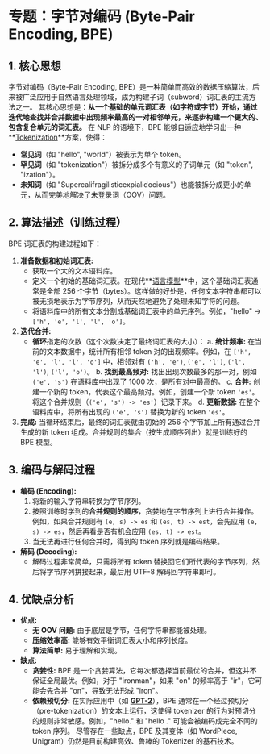 # 专题：字节对编码 (Byte-Pair Encoding, BPE)
## 1. 核心思想
字节对编码（Byte-Pair Encoding, BPE）是一种简单而高效的数据压缩算法，后来被广泛应用于自然语言处理领域，成为构建子词（subword）词汇表的主流方法之一。
其核心思想是：**从一个基础的单元词汇表（如字符或字节）开始，通过迭代地查找并合并数据中出现频率最高的一对相邻单元，来逐步构建一个更大的、包含复合单元的词汇表。**
在 NLP 的语境下，BPE 能够自适应地学习出一种**[Tokenization](./Lecture1-Tokenization.md)**方案，使得：
*   **常见词**（如 "hello", "world"）被表示为单个 token。
*   **罕见词**（如 "tokenization"）被拆分成多个有意义的子词单元（如 "token", "ization"）。
*   **未知词**（如 "Supercalifragilisticexpialidocious"）也能被拆分成更小的单元，从而完美地解决了未登录词（OOV）问题。
## 2. 算法描述（训练过程）
BPE 词汇表的构建过程如下：
1.  **准备数据和初始词汇表:**
    *   获取一个大的文本语料库。
    *   定义一个初始的基础词汇表。在现代**[语言模型](./Lecture1-Language-Models.md)**中，这个基础词汇表通常是全部 256 个字节（bytes）。这样做的好处是，任何文本字符串都可以被无损地表示为字节序列，从而天然地避免了处理未知字符的问题。
    *   将语料库中的所有文本分割成基础词汇表中的单元序列。例如，"hello" -> `['h', 'e', 'l', 'l', 'o']`。
2.  **迭代合并:**
    *   **循环**指定的次数（这个次数决定了最终词汇表的大小）：
        a. **统计频率:** 在当前的文本数据中，统计所有相邻 token 对的出现频率。例如，在 `['h', 'e', 'l', 'l', 'o']` 中，相邻对有 `('h', 'e')`, `('e', 'l')`, `('l', 'l')`, `('l', 'o')`。
        b. **找到最高频对:** 找出出现次数最多的那一对，例如 `('e', 's')` 在语料库中出现了 1000 次，是所有对中最高的。
        c. **合并:** 创建一个新的 token，代表这个最高频对。例如，创建一个新 token `'es'`。将这个合并规则（`('e', 's') -> 'es'`）记录下来。
        d. **更新数据:** 在整个语料库中，将所有出现的 `('e', 's')` 替换为新的 token `'es'`。
3.  **完成:** 当循环结束后，最终的词汇表就由初始的 256 个字节加上所有通过合并生成的新 token 组成。合并规则的集合（按生成顺序列出）就是训练好的 BPE 模型。
## 3. 编码与解码过程
*   **编码 (Encoding):**
    1.  将新的输入字符串转换为字节序列。
    2.  按照训练时学到的**合并规则的顺序**，贪婪地在字节序列上进行合并操作。例如，如果合并规则有 `(e, s) -> es` 和 `(es, t) -> est`，会先应用 `(e, s) -> es`，然后再看是否有机会应用 `(es, t) -> est`。
    3.  当无法再进行任何合并时，得到的 token 序列就是编码结果。
*   **解码 (Decoding):**
    *   解码过程非常简单，只需将所有 token 替换回它们所代表的字节序列，然后将字节序列拼接起来，最后用 UTF-8 解码回字符串即可。
## 4. 优缺点分析
*   **优点:**
    *   **无 OOV 问题:** 由于底层是字节，任何字符串都能被处理。
    *   **压缩效率高:** 能够有效平衡词汇表大小和序列长度。
    *   **算法简单:** 易于理解和实现。
*   **缺点:**
    *   **贪婪性:** BPE 是一个贪婪算法，它每次都选择当前最优的合并，但这并不保证全局最优。例如，对于 "ironman"，如果 "on" 的频率高于 "ir"，它可能会先合并 "on"，导致无法形成 "iron"。
    *   **依赖预切分:** 在实际应用中（如 **[GPT-2](./Lecture1-GPT-4.md)**），BPE 通常在一个经过预切分（pre-tokenization）的文本上运行，这使得 tokenizer 的行为对预切分的规则非常敏感。例如，"hello." 和 "hello ." 可能会被编码成完全不同的 token 序列。
尽管存在一些缺点，BPE 及其变体（如 WordPiece, Unigram）仍然是目前构建高效、鲁棒的 Tokenizer 的基石技术。